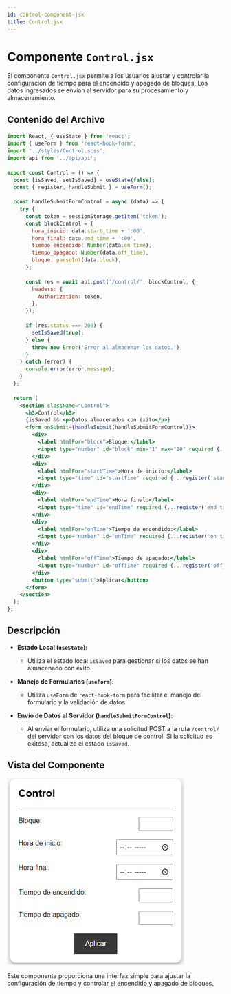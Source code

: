 ```yaml
---
id: control-component-jsx
title: Control.jsx
---
```


# Componente `Control.jsx`

El componente `Control.jsx` permite a los usuarios ajustar y controlar la configuración de tiempo para el encendido y apagado de bloques. Los datos ingresados se envían al servidor para su procesamiento y almacenamiento.

## Contenido del Archivo

```jsx
import React, { useState } from 'react';
import { useForm } from 'react-hook-form';
import '../styles/Control.scss';
import api from '../api/api';

export const Control = () => {
  const [isSaved, setIsSaved] = useState(false);
  const { register, handleSubmit } = useForm();

  const handleSubmitFormControl = async (data) => {
    try {
      const token = sessionStorage.getItem('token');
      const blockControl = {
        hora_inicio: data.start_time + ':00',
        hora_final: data.end_time + ':00',
        tiempo_encendido: Number(data.on_time),
        tiempo_apagado: Number(data.off_time),
        bloque: parseInt(data.block),
      };

      const res = await api.post('/control/', blockControl, {
        headers: {
          Authorization: token,
        },
      });

      if (res.status === 200) {
        setIsSaved(true);
      } else {
        throw new Error('Error al almacenar los datos.');
      }
    } catch (error) {
      console.error(error.message);
    }
  };

  return (
    <section className="Control">
      <h3>Control</h3>
      {isSaved && <p>Datos almacenados con éxito</p>}
      <form onSubmit={handleSubmit(handleSubmitFormControl)}>
        <div>
          <label htmlFor="block">Bloque:</label>
          <input type="number" id="block" min="1" max="20" required {...register('block')} />
        </div>
        <div>
          <label htmlFor="startTime">Hora de inicio:</label>
          <input type="time" id="startTime" required {...register('start_time')} />
        </div>
        <div>
          <label htmlFor="endTime">Hora final:</label>
          <input type="time" id="endTime" required {...register('end_time')} />
        </div>
        <div>
          <label htmlFor="onTime">Tiempo de encendido:</label>
          <input type="number" id="onTime" required {...register('on_time')} />
        </div>
        <div>
          <label htmlFor="offTime">Tiempo de apagado:</label>
          <input type="number" id="offTime" required {...register('off_time')} />
        </div>
        <button type="submit">Aplicar</button>
      </form>
    </section>
  );
};
```

## Descripción

- **Estado Local (`useState`):**
  - Utiliza el estado local `isSaved` para gestionar si los datos se han almacenado con éxito.

- **Manejo de Formularios (`useForm`):**
  - Utiliza `useForm` de `react-hook-form` para facilitar el manejo del formulario y la validación de datos.

- **Envío de Datos al Servidor (`handleSubmitFormControl`):**
  - Al enviar el formulario, utiliza una solicitud POST a la ruta `/control/` del servidor con los datos del bloque de control. Si la solicitud es exitosa, actualiza el estado `isSaved`.


## Vista del Componente

![bloque de control](/img/control.png)


Este componente proporciona una interfaz simple para ajustar la configuración de tiempo y controlar el encendido y apagado de bloques.

